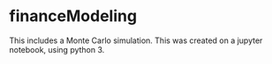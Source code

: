 # financeModeling
This includes a Monte Carlo simulation. This was created on a jupyter notebook, using python 3. 
